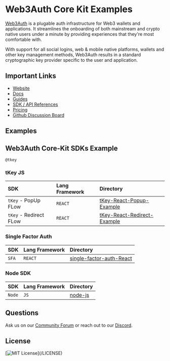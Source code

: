 # Web3Auth Core Kit Examples

[Web3Auth](https://web3auth.io) is a plugable auth infrastructure for Web3
wallets and applications. It streamlines the onboarding of both mainstream and
crypto native users under a minute by providing experiences that they're most
comfortable with.

With support for all social logins, web & mobile native platforms, wallets and
other key management methods, Web3Auth results in a standard cryptographic key
provider specific to the user and application.

## Important Links

- [Website](https://web3auth.io)
- [Docs](https://web3auth.io/docs)
- [Guides](https://web3auth.io/docs/guides)
- [SDK / API References](https://web3auth.io/docs/sdk)
- [Pricing](https://web3auth.io/pricing.html)
- [Github Discussion Board](https://github.com/orgs/Web3Auth/discussions)

## Examples

## Web3Auth Core-Kit SDKs Example

`@tkey`

###  tKey JS

| SDK                    | Lang Framework | Directory                                                                                   |
| :--------------------- | :------------- | :------------------------------------------------------------------------------------------ |
| `tKey` - PopUp FLow    | `REACT`        | [tKey-React-Popup-Example](/tkey/tkey-react-popup-example/)                                 |
| `tKey` - Redirect FLow | `REACT`        | [tKey-React-Redirect-Example](/tkey/tkey-react-redirect-example/)                           |

###  Single Factor Auth

| SDK                    | Lang Framework | Directory                                                                                  |
| :--------------------- | :------------- | :----------------------------------------------------------------------------------------- |
| `SFA`                  | `REACT`        | [single-factor-auth-React](/single-factor-auth/react-evm-sfa-example/)                                 |

###  Node SDK

| SDK                    | Lang Framework | Directory                                                                                  |
| :--------------------- | :------------- | :----------------------------------------------------------------------------------------- |
| `Node`                 | `JS`           | [node-js](/node-sdk/node-backend-example/)                                                 |

## Questions

Ask us on our
[Community Forum](https://community.web3auth.io/) or reach
out to our [Discord](https://discord.gg/web3auth).

## License

[![MIT License](https://img.shields.io/apm/l/atomic-design-ui.svg?)](/LICENSE)
